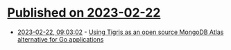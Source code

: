 # [Published on 2023-02-22](index.md)

* [2023-02-22, 09:03:02](https://lobste.rs/s/o8fhje/using_tigris_as_open_source_mongodb_atlas) - [Using Tigris as an open source MongoDB Atlas alternative for Go applications](https://www.tigrisdata.com/blog/tigris-mongodb-atlas-alternative/)
